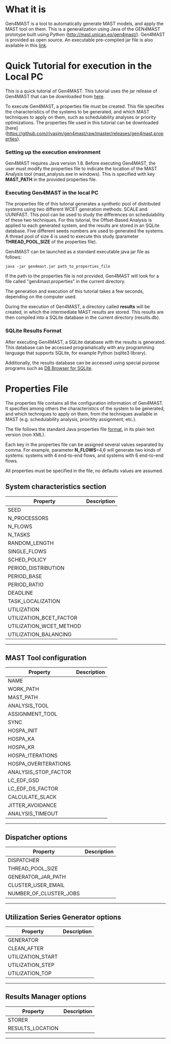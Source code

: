 # What it is

Gen4MAST is a tool to automatically generate MAST models, and apply the MAST tool on them. This is a generalization using Java of the GEN4MAST prototype built using Python (http://mast.unican.es/gen4mast/).
Gen4MAST is provided as open source. An executable pre-compiled jar file is also available in this [link](https://github.com/rivasjm/gen4mast/raw/master/releases/gen4mast.jar/).

# Quick Tutorial for execution in the Local PC

This is a quick tutorial of Gen4MAST. This tutorial uses the jar release of Gen4MAST that can be downloaded from [here](https://github.com/rivasjm/gen4mast/raw/master/releases/gen4mast.jar/). 

To execute Gen4MAST, a properties file must be created. This file specifies the characteristics of the systems to be generated, and which MAST techniques to apply on them, such as schedulability analyses or priority optimizations. The properties file used in this tutorial can be downloaded [here] (https://github.com/rivasjm/gen4mast/raw/master/releases/gen4mast.properties). 

### Setting up the execution environment

Gen4MAST requires Java version 1.8. Before executing Gen4MAST, the user must modify the properties file to indicate the location of the MAST Analysis tool (mast_analysis.exe in windows). This is specified with key **MAST_PATH** in the provided properties file. 

### Executing Gen4MAST in the local PC

The properties file of this tutorial generates a synthetic pool of distributed systems using two different WCET generation methods: SCALE and UUNIFAST. This pool can be used to study the differences on schedulability of these two techniques. For this tutorial, the Offset-Based Analysis is applied to each generated system, and the results are stored in an SQLite database. Five different seeds numbers are used to generated the systems. A thread pool of size 4 is used to execute this study (parameter **THREAD_POOL_SIZE** of the properties file). 

Gen4MAST can be launched as a standard executable java jar file as follows:

```
java -jar gen4mast.jar path_to_properties_file
```

If the path to the properties file is not provided, Gen4MAST will look for a file called "gen4mast.properties" in the current directory.

The generation and execution of this tutorial takes a few seconds, depending on the computer used.

During the execution of Gen4MAST, a directory called **results** will be created, in which the intermediate MAST results are stored. This results are then compiled into a SQLite database in the current directory (results.db).

### SQLite Results Format

After executing Gen4MAST, a SQLite database with the results is generated. This database can be accessed programatically with any programming language that supports SQLite, for example Python (sqlite3 library). 

Additionally, the results database can be accessed using special purpose programs such as [DB Browser for SQLite](http://sqlitebrowser.org/).

# Properties File

The properties file contains all the configuration information of Gen4MAST. It specifies among others the characteristics of the system to be generated, and which techniques to apply on them, from the techniques available in MAST (e.g. schedulability analysis, prioritity assignment, etc.).

The file follows the standard Java properties file [format](https://docs.oracle.com/javase/7/docs/api/java/util/Properties.html), in its plain text version (non XML). 

Each key in the properties file can be assigned several values separated by comma. For example, parameter **N_FLOWS**=4,6 will generate two kinds of systems: systems with 4 end-to-end flows, and systems with 6 end-to-end flows.

All properties must be specified in the file, no defaults values are assumed.

## System characteristics section

| Property | Description |
| ---------| ----------- |
| SEED     |  |
| N_PROCESSORS | |
| N_FLOWS |  | 
| N_TASKS |  | 
| RANDOM_LENGTH |  | 
| SINGLE_FLOWS |  | 
| SCHED_POLICY |  | 
| PERIOD_DISTRIBUTION |  | 
| PERIOD_BASE |  | 
| PERIOD_RATIO |  | 
| DEADLINE |  | 
| TASK_LOCALIZATION |  | 
| UTILIZATION |  | 
| UTILIZATION_BCET_FACTOR |  | 
| UTILIZATION_WCET_METHOD |  | 
| UTILIZATION_BALANCING |  | 
-------------------------------------

## MAST Tool configuration

| Property | Description |
| ---------| ----------- |
| NAME |  | 
| WORK_PATH |  | 
| MAST_PATH |  | 
| ANALYSIS_TOOL |  | 
| ASSIGNMENT_TOOL |  | 
| SYNC |  | 
| HOSPA_INIT |  | 
| HOSPA_KA |  | 
| HOSPA_KR |  | 
| HOSPA_ITERATIONS |  | 
| HOSPA_OVERITERATIONS |  | 
| ANALYSIS_STOP_FACTOR |  | 
| LC_EDF_GSD |  | 
| LC_EDF_DS_FACTOR |  | 
| CALCULATE_SLACK |  | 
| JITTER_AVOIDANCE |  | 
| ANALYSIS_TIMEOUT |  | 
-----------------------------

## Dispatcher options

| Property | Description |
| ---------| ----------- |
| DISPATCHER |  | 
| THREAD_POOL_SIZE |  |
| GENERATOR_JAR_PATH |  | 
| CLUSTER_USER_EMAIL |  |  
| NUMBER_OF_CLUSTER_JOBS |  | 
-----------------------------

## Utilization Series Generator options

| Property | Description |
| ---------| ----------- |
| GENERATOR |  | 
| CLEAN_AFTER |  | 
| UTILIZATION_START |  | 
| UTILIZATION_STEP |  | 
| UTILIZATION_TOP |  | 
----------------------

## Results Manager options

| Property | Description |
| ---------| ----------- |
| STORER | |
| RESULTS_LOCATION | |
----------------------
